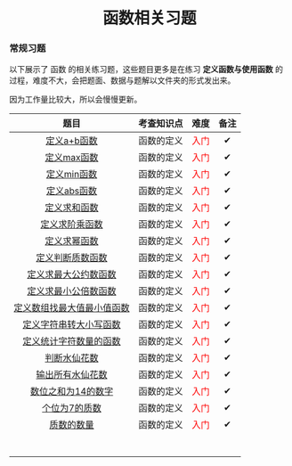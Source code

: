 <h1 style="text-align: center;">函数相关习题</h1>

### 常规习题

以下展示了 函数 的相关练习题，这些题目更多是在练习 **定义函数与使用函数** 的过程，难度不大，会把题面、数据与题解以文件夹的形式发出来。

因为工作量比较大，所以会慢慢更新。

|                             题目                             | 考查知识点 |                 难度                  | 备注 |
| :----------------------------------------------------------: | :--------: | :-----------------------------------: | :--: |
|             [定义a+b函数](problems/定义a+b函数/)             | 函数的定义 | <span style="color: red;">入门</span> |  ✔   |
|             [定义max函数](problems/定义max函数/)             | 函数的定义 | <span style="color: red;">入门</span> |  ✔   |
|             [定义min函数](problems/定义min函数/)             | 函数的定义 | <span style="color: red;">入门</span> |  ✔   |
|             [定义abs函数](problems/定义abs函数/)             | 函数的定义 | <span style="color: red;">入门</span> |  ✔   |
|            [定义求和函数](problems/定义求和函数/)            | 函数的定义 | <span style="color: red;">入门</span> |  ✔   |
|          [定义求阶乘函数](problems/定义求阶乘函数/)          | 函数的定义 | <span style="color: red;">入门</span> |  ✔   |
|            [定义求幂函数](problems/定义求幂函数/)            | 函数的定义 | <span style="color: red;">入门</span> |  ✔   |
|        [定义判断质数函数](problems/定义判断质数函数/)        | 函数的定义 | <span style="color: red;">入门</span> |  ✔   |
|    [定义求最大公约数函数](problems/定义求最大公约数函数/)    | 函数的定义 | <span style="color: red;">入门</span> |  ✔   |
|    [定义求最小公倍数函数](problems/定义求最小公倍数函数/)    | 函数的定义 | <span style="color: red;">入门</span> |  ✔   |
| [定义数组找最大值最小值函数](problems/定义数组找最大值最小值函数/) | 函数的定义 | <span style="color: red;">入门</span> |  ✔   |
|  [定义字符串转大小写函数](problems/定义字符串转大小写函数/)  | 函数的定义 | <span style="color: red;">入门</span> |  ✔   |
|  [定义统计字符数量的函数](problems/定义统计字符数量的函数/)  | 函数的定义 | <span style="color: red;">入门</span> |  ✔   |
|            [判断水仙花数](problems/判断水仙花数/)            | 函数的定义 | <span style="color: red;">入门</span> |  ✔   |
|        [输出所有水仙花数](problems/输出所有水仙花数/)        | 函数的定义 | <span style="color: red;">入门</span> |  ✔   |
|      [数位之和为14的数字](problems/数位之和为14的数字/)      | 函数的定义 | <span style="color: red;">入门</span> |  ✔   |
|           [个位为7的质数](problems/个位为7的质数/)           | 函数的定义 | <span style="color: red;">入门</span> |  ✔   |
|              [质数的数量](problems/质数的数量/)              | 函数的定义 | <span style="color: red;">入门</span> |  ✔   |
|                                                              |            |                                       |      |
|                                                              |            |                                       |      |
|                                                              |            |                                       |      |
|                                                              |            |                                       |      |
|                                                              |            |                                       |      |
|                                                              |            |                                       |      |
|                                                              |            |                                       |      |

